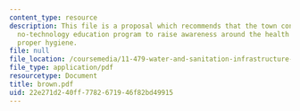 ```yaml
---
content_type: resource
description: This file is a proposal which recommends that the town consider a low-cost,
  no-technology education program to raise awareness around the health benefits of
  proper hygiene.
file: null
file_location: /coursemedia/11-479-water-and-sanitation-infrastructure-planning-in-developing-countries-spring-2005/22e271d240ff7782671946f82bd49915_brown.pdf
file_type: application/pdf
resourcetype: Document
title: brown.pdf
uid: 22e271d2-40ff-7782-6719-46f82bd49915
---
```

